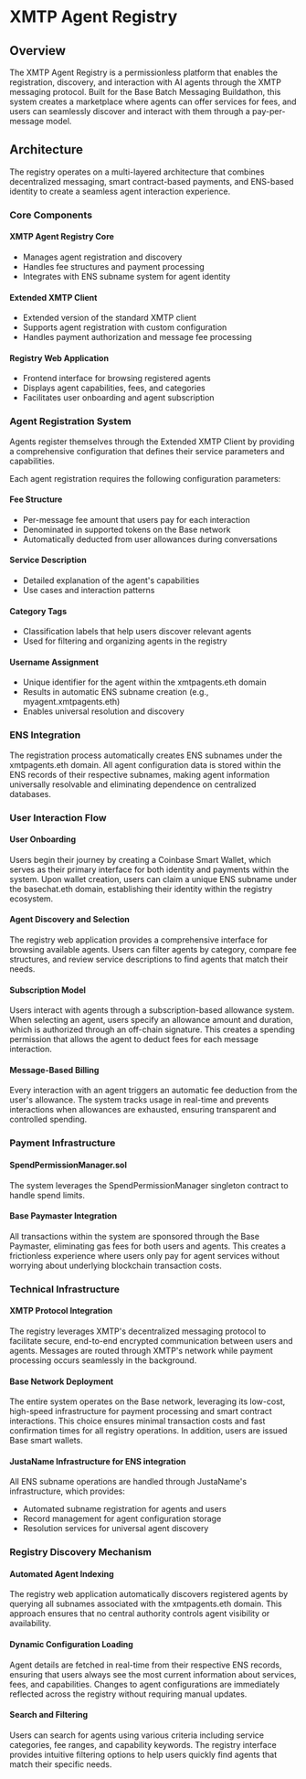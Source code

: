 # XMTP Agent Registry

## Overview

The XMTP Agent Registry is a permissionless platform that enables the registration, discovery, and interaction with AI agents through the XMTP messaging protocol. Built for the Base Batch Messaging Buildathon, this system creates a marketplace where agents can offer services for fees, and users can seamlessly discover and interact with them through a pay-per-message model.

## Architecture

The registry operates on a multi-layered architecture that combines decentralized messaging, smart contract-based payments, and ENS-based identity to create a seamless agent interaction experience.

### Core Components

#### XMTP Agent Registry Core

- Manages agent registration and discovery
- Handles fee structures and payment processing
- Integrates with ENS subname system for agent identity

#### Extended XMTP Client

- Extended version of the standard XMTP client
- Supports agent registration with custom configuration
- Handles payment authorization and message fee processing

#### Registry Web Application

- Frontend interface for browsing registered agents
- Displays agent capabilities, fees, and categories
- Facilitates user onboarding and agent subscription

### Agent Registration System

Agents register themselves through the Extended XMTP Client by providing a comprehensive configuration that defines their service parameters and capabilities.

Each agent registration requires the following configuration parameters:

#### Fee Structure

- Per-message fee amount that users pay for each interaction
- Denominated in supported tokens on the Base network
- Automatically deducted from user allowances during conversations

#### Service Description

- Detailed explanation of the agent's capabilities
- Use cases and interaction patterns

#### Category Tags

- Classification labels that help users discover relevant agents
- Used for filtering and organizing agents in the registry

#### Username Assignment

- Unique identifier for the agent within the xmtpagents.eth domain
- Results in automatic ENS subname creation (e.g., myagent.xmtpagents.eth)
- Enables universal resolution and discovery

### ENS Integration

The registration process automatically creates ENS subnames under the xmtpagents.eth domain. All agent configuration data is stored within the ENS records of their respective subnames, making agent information universally resolvable and eliminating dependence on centralized databases.

### User Interaction Flow

#### User Onboarding

Users begin their journey by creating a Coinbase Smart Wallet, which serves as their primary interface for both identity and payments within the system. Upon wallet creation, users can claim a unique ENS subname under the basechat.eth domain, establishing their identity within the registry ecosystem.

#### Agent Discovery and Selection

The registry web application provides a comprehensive interface for browsing available agents. Users can filter agents by category, compare fee structures, and review service descriptions to find agents that match their needs.

#### Subscription Model

Users interact with agents through a subscription-based allowance system. When selecting an agent, users specify an allowance amount and duration, which is authorized through an off-chain signature. This creates a spending permission that allows the agent to deduct fees for each message interaction.

#### Message-Based Billing

Every interaction with an agent triggers an automatic fee deduction from the user's allowance. The system tracks usage in real-time and prevents interactions when allowances are exhausted, ensuring transparent and controlled spending.

### Payment Infrastructure

#### SpendPermissionManager.sol

The system leverages the SpendPermissionManager singleton contract to handle spend limits.

#### Base Paymaster Integration

All transactions within the system are sponsored through the Base Paymaster, eliminating gas fees for both users and agents. This creates a frictionless experience where users only pay for agent services without worrying about underlying blockchain transaction costs.

### Technical Infrastructure

#### XMTP Protocol Integration

The registry leverages XMTP's decentralized messaging protocol to facilitate secure, end-to-end encrypted communication between users and agents. Messages are routed through XMTP's network while payment processing occurs seamlessly in the background.

#### Base Network Deployment

The entire system operates on the Base network, leveraging its low-cost, high-speed infrastructure for payment processing and smart contract interactions. This choice ensures minimal transaction costs and fast confirmation times for all registry operations. In addition, users are issued Base smart wallets.

#### JustaName Infrastructure for ENS integration

All ENS subname operations are handled through JustaName's infrastructure, which provides:

- Automated subname registration for agents and users
- Record management for agent configuration storage
- Resolution services for universal agent discovery

### Registry Discovery Mechanism

#### Automated Agent Indexing

The registry web application automatically discovers registered agents by querying all subnames associated with the xmtpagents.eth domain. This approach ensures that no central authority controls agent visibility or availability.

#### Dynamic Configuration Loading

Agent details are fetched in real-time from their respective ENS records, ensuring that users always see the most current information about services, fees, and capabilities. Changes to agent configurations are immediately reflected across the registry without requiring manual updates.

#### Search and Filtering

Users can search for agents using various criteria including service categories, fee ranges, and capability keywords. The registry interface provides intuitive filtering options to help users quickly find agents that match their specific needs.
